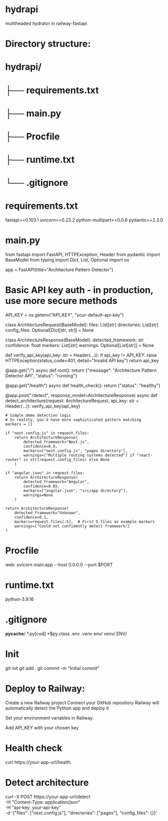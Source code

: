 # hydrapi
multiheaded hydrator in railway-fastapi

# Directory structure:
# hydrapi/
# ├── requirements.txt
# ├── main.py
# ├── Procfile
# ├── runtime.txt
# └── .gitignore

# requirements.txt
fastapi==0.103.1
uvicorn==0.23.2
python-multipart==0.0.6
pydantic==2.3.0

# main.py
from fastapi import FastAPI, HTTPException, Header
from pydantic import BaseModel
from typing import Dict, List, Optional
import os

app = FastAPI(title="Architecture Pattern Detector")

# Basic API key auth - in production, use more secure methods
API_KEY = os.getenv("API_KEY", "your-default-api-key")

class ArchitectureRequest(BaseModel):
    files: List[str]
    directories: List[str]
    config_files: Optional[Dict[str, str]] = None

class ArchitectureResponse(BaseModel):
    detected_framework: str
    confidence: float
    markers: List[str]
    warnings: Optional[List[str]] = None

def verify_api_key(api_key: str = Header(...)):
    if api_key != API_KEY:
        raise HTTPException(status_code=401, detail="Invalid API key")
    return api_key

@app.get("/")
async def root():
    return {"message": "Architecture Pattern Detector API", "status": "running"}

@app.get("/health")
async def health_check():
    return {"status": "healthy"}

@app.post("/detect", response_model=ArchitectureResponse)
async def detect_architecture(request: ArchitectureRequest, api_key: str = Header(...)):
    verify_api_key(api_key)
    
    # Simple demo detection logic
    # In reality, you'd have more sophisticated pattern matching
    markers = []
    
    if "next.config.js" in request.files:
        return ArchitectureResponse(
            detected_framework="Next.js",
            confidence=0.9,
            markers=["next.config.js", "pages directory"],
            warnings=["Multiple routing systems detected"] if "react-router" in str(request.config_files) else None
        )
    
    if "angular.json" in request.files:
        return ArchitectureResponse(
            detected_framework="Angular",
            confidence=0.85,
            markers=["angular.json", "src/app directory"],
            warnings=None
        )
    
    return ArchitectureResponse(
        detected_framework="Unknown",
        confidence=0.1,
        markers=request.files[:5],  # First 5 files as example markers
        warnings=["Could not confidently detect framework"]
    )

# Procfile
web: uvicorn main:app --host 0.0.0.0 --port $PORT

# runtime.txt
python-3.9.16

# .gitignore
__pycache__/
*.py[cod]
*$py.class
.env
.venv
env/
venv/
ENV/


# Init
git init
git add .
git commit -m "Initial commit"

# Deploy to Railway:

Create a new Railway project
Connect your GitHub repository
Railway will automatically detect the Python app and deploy it

Set your environment variables in Railway:

Add API_KEY with your chosen key

# Health check
curl https://your-app-url/health

# Detect architecture
curl -X POST https://your-app-url/detect \
  -H "Content-Type: application/json" \
  -H "api-key: your-api-key" \
  -d '{"files": ["next.config.js"], "directories": ["pages"], "config_files": {}}'
